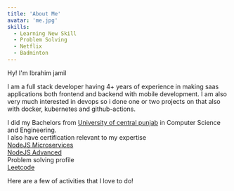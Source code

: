 ```yaml
---
title: 'About Me'
avatar: 'me.jpg'
skills:
  - Learning New Skill
  - Problem Solving
  - Netflix
  - Badminton
---
```


Hy! I'm Ibrahim jamil

I am a full stack developer having 4+ years of experience in making saas applications both frontend and backend with mobile development. I am also very much interested in devops so i done one or two projects on that also with docker, kubernetes and github-actions.

I did my Bachelors from [University of central punjab](https://ucp.edu.pk/) in Computer Science and Engineering.<br/>
I also have certification relevant to my expertise <br/>
[NodeJS Microservices](https://udemy-certificate.s3.amazonaws.com/pdf/UC-1c1b51a9-3d88-45b2-8b6a-d3956ec1ba68.pdf)<br/>
[NodeJS Advanced](https://udemy-certificate.s3.amazonaws.com/pdf/UC-aa38241e-ddf5-46b3-8419-6c36e47ee1fc.pdf)<br/>
Problem solving profile <br/>
[Leetcode](https://leetcode.com/ibrahimjamil123/)<br/>

Here are a few of activities that I love to do!